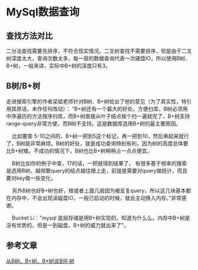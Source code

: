 # MySql数据查询

## 查找方法对比

二分法查找需要先排序，不符合现实情况。二叉树查找不需要排序，但是由于二叉树深度太大，查询次数太多，每一层的数据查询代表一次硬盘IO，所以使用B树、B+树，一般来讲，实际中B+树的深度只有3。

## B树/B+树

走进搜索引擎的作者梁斌老师针对B树、B+树给出了他的意见（为了真实性，特引用其原话，未作任何改动）： “B+树还有一个最大的好处，方便扫库，B树必须用中序遍历的方法按序扫库，而B+树直接从叶子结点挨个扫一遍就完了，B+树支持range-query非常方便，而B树不支持。这是数据库选用B+树的最主要原因。

    比如要查 5-10之间的，B+树一把到5这个标记，再一把到10，然后串起来就行了，B树就非常麻烦。B树的好处，就是成功查询特别有利，因为树的高度总体要比B+树矮。不成功的情况下，B树也比B+树稍稍占一点点便宜。

    B树比如你的例子中查，17的话，一把就得到结果了，
有很多基于频率的搜索是选用B树，越频繁query的结点越往根上走，前提是需要对query做统计，而且要对key做一些变化。

    另外B树也好B+树也好，根或者上面几层因为被反复query，所以这几块基本都在内存中，不会出现读磁盘IO，一般已启动的时候，就会主动换入内存。”非常感谢。

    Bucket Li："mysql 底层存储是用B+树实现的，知道为什么么。内存中B+树是没有优势的，但是一到磁盘，B+树的威力就出来了"。

## 参考文章

[从B树、B+树、B*树谈到R 树](https://blog.csdn.net/v_JULY_v/article/details/6530142)

